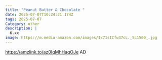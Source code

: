 ```yaml
---
title: "Peanut Butter & Chocolate "
date: 2025-07-07T10:24:21.174Z
tags: 2025-07-07
Category: other
description: |
  6.xx
image: https://m.media-amazon.com/images/I/71sICfw37cL._SL1500_.jpg
---
```

https://amzlink.to/az0IqMhHaqOJe
AD